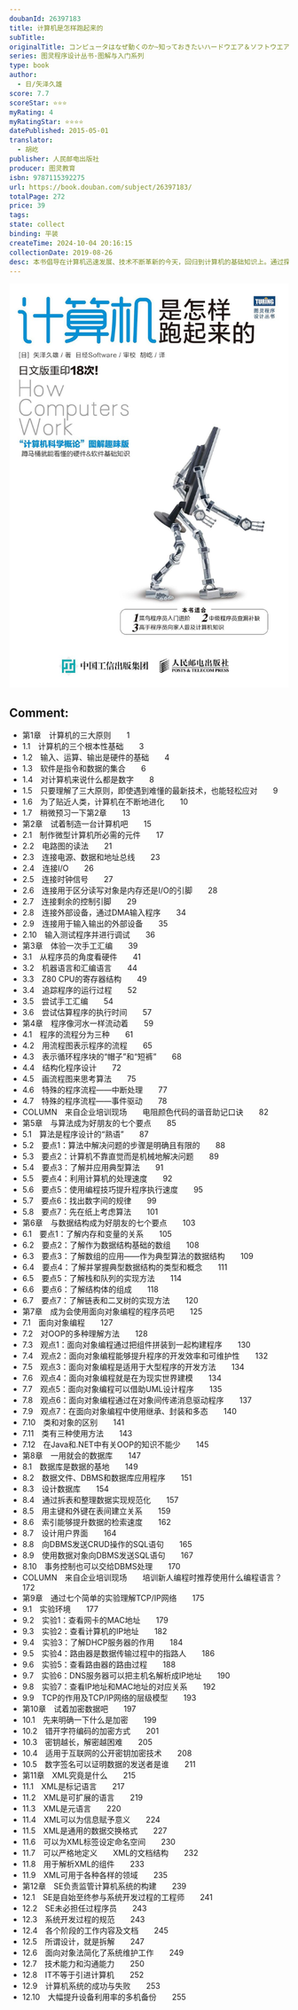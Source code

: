 ```yaml
---
doubanId: 26397183
title: 计算机是怎样跑起来的
subTitle: 
originalTitle: コンピュータはなぜ動くのか~知っておきたいハードウエア＆ソフトウエアの基礎知識~
series: 图灵程序设计丛书·图解与入门系列
type: book
author: 
  - 日/矢泽久雄
score: 7.7
scoreStar: ⭐⭐⭐
myRating: 4
myRatingStar: ⭐⭐⭐⭐
datePublished: 2015-05-01
translator: 
  - 胡屹
publisher: 人民邮电出版社
producer: 图灵教育
isbn: 9787115392275
url: https://book.douban.com/subject/26397183/
totalPage: 272
price: 39
tags: 
state: collect
binding: 平装
createTime: 2024-10-04 20:16:15
collectionDate: 2019-08-26
desc: 本书倡导在计算机迅速发展、技术不断革新的今天，回归到计算机的基础知识上。通过探究计算机的本质，提升工程师对计算机的兴趣，在面对复杂的最新技术时，能够迅速掌握其要点并灵活运用。本书以图配文，以计算机的三大原则为开端、相继介绍了计算机的结构、手工汇编、程序流程、算法、数据结构、面向对象编程、数据库、TCP/IP 网络、数据加密、XML、计算机系统开发以及SE 的相关知识。图文并茂，通俗易懂，非常适合计算机爱好者和相关从业人员阅读。作者简介：矢泽久雄YAZAWA股份有限公司董事长兼总经理。GrapeCity信息技术集团顾问。电脑作家之友会会长。曾在某大型电子公司从事过电脑生产，在Software House做过程序员，现主要从事软件开发工作。工作之余笔耕不辍，从电路到编程语言均有涉及。代表作有《程序是怎样跑起来的》《使用C语言学习程序设计的基础》《征服C++类和继承》等。自称软件艺人。译者简介：胡屹多年从事Web开发工作。热爱编程，关注设计模式，致力于提升软件开发的质量。曾获得SCJP和PHP ZCE证书。
---
```


![image](99.Attachments/Files/s33849893.jpg)

Comment: 
---



  - 第1章　计算机的三大原则　　1
  - 1.1　计算机的三个根本性基础　　3
  - 1.2　输入、运算、输出是硬件的基础　　4
  - 1.3　软件是指令和数据的集合　　6
  - 1.4　对计算机来说什么都是数字　　8
  - 1.5　只要理解了三大原则，即使遇到难懂的最新技术，也能轻松应对　　9
  - 1.6　为了贴近人类，计算机在不断地进化　　10
  - 1.7　稍微预习一下第2章　　13
  - 第2章　试着制造一台计算机吧　　15
  - 2.1　制作微型计算机所必需的元件　　17
  - 2.2　电路图的读法　　21
  - 2.3　连接电源、数据和地址总线　　23
  - 2.4　连接I/O　　26
  - 2.5　连接时钟信号　　27
  - 2.6　连接用于区分读写对象是内存还是I/O的引脚　　28
  - 2.7　连接剩余的控制引脚　　29
  - 2.8　连接外部设备，通过DMA输入程序　　34
  - 2.9　连接用于输入输出的外部设备　　35
  - 2.10　输入测试程序并进行调试　　36
  - 第3章　体验一次手工汇编　　39
  - 3.1　从程序员的角度看硬件　　41
  - 3.2　机器语言和汇编语言　　44
  - 3.3　Z80 CPU的寄存器结构　　49
  - 3.4　追踪程序的运行过程　　52
  - 3.5　尝试手工汇编　　54
  - 3.6　尝试估算程序的执行时间　　57
  - 第4章　程序像河水一样流动着　　59
  - 4.1　程序的流程分为三种　　61
  - 4.2　用流程图表示程序的流程　　65
  - 4.3　表示循环程序块的“帽子”和“短裤”　　68
  - 4.4　结构化程序设计　　72
  - 4.5　画流程图来思考算法　　75
  - 4.6　特殊的程序流程——中断处理　　77
  - 4.7　特殊的程序流程——事件驱动　　78
  - COLUMN　来自企业培训现场　　电阻颜色代码的谐音助记口诀　　82
  - 第5章　与算法成为好朋友的七个要点　　85
  - 5.1　算法是程序设计的“熟语”　　87
  - 5.2　要点1：算法中解决问题的步骤是明确且有限的　　88
  - 5.3　要点2：计算机不靠直觉而是机械地解决问题　　89
  - 5.4　要点3：了解并应用典型算法　　91
  - 5.5　要点4：利用计算机的处理速度　　92
  - 5.6　要点5：使用编程技巧提升程序执行速度　　95
  - 5.7　要点6：找出数字间的规律　　99
  - 5.8　要点7：先在纸上考虑算法　　101
  - 第6章　与数据结构成为好朋友的七个要点　　103
  - 6.1　要点1：了解内存和变量的关系　　105
  - 6.2　要点2：了解作为数据结构基础的数组　　108
  - 6.3　要点3：了解数组的应用——作为典型算法的数据结构　　109
  - 6.4　要点4：了解并掌握典型数据结构的类型和概念　　111
  - 6.5　要点5：了解栈和队列的实现方法　　114
  - 6.6　要点6：了解结构体的组成　　118
  - 6.7　要点7：了解链表和二叉树的实现方法　　120
  - 第7章　成为会使用面向对象编程的程序员吧　　125
  - 7.1　面向对象编程　　127
  - 7.2　对OOP的多种理解方法　　128
  - 7.3　观点1：面向对象编程通过把组件拼装到一起构建程序　　130
  - 7.4　观点2：面向对象编程能够提升程序的开发效率和可维护性　　132
  - 7.5　观点3：面向对象编程是适用于大型程序的开发方法　　134
  - 7.6　观点4：面向对象编程就是在为现实世界建模　　134
  - 7.7　观点5：面向对象编程可以借助UML设计程序　　135
  - 7.8　观点6：面向对象编程通过在对象间传递消息驱动程序　　137
  - 7.9　观点7：在面向对象编程中使用继承、封装和多态　　140
  - 7.10　类和对象的区别　　141
  - 7.11　类有三种使用方法　　143
  - 7.12　在Java和.NET中有关OOP的知识不能少　　145
  - 第8章　一用就会的数据库　　147
  - 8.1　数据库是数据的基地　　149
  - 8.2　数据文件、DBMS和数据库应用程序　　151
  - 8.3　设计数据库　　154
  - 8.4　通过拆表和整理数据实现规范化　　157
  - 8.5　用主键和外键在表间建立关系　　159
  - 8.6　索引能够提升数据的检索速度　　162
  - 8.7　设计用户界面　　164
  - 8.8　向DBMS发送CRUD操作的SQL语句　　165
  - 8.9　使用数据对象向DBMS发送SQL语句　　167
  - 8.10　事务控制也可以交给DBMS处理　　170
  - COLUMN　来自企业培训现场　　培训新人编程时推荐使用什么编程语言？　　172
  - 第9章　通过七个简单的实验理解TCP/IP网络　　175
  - 9.1　实验环境　　177
  - 9.2　实验1：查看网卡的MAC地址　　179
  - 9.3　实验2：查看计算机的IP地址　　182
  - 9.4　实验3：了解DHCP服务器的作用　　184
  - 9.5　实验4：路由器是数据传输过程中的指路人　　186
  - 9.6　实验5：查看路由器的路由过程　　188
  - 9.7　实验6：DNS服务器可以把主机名解析成IP地址　　190
  - 9.8　实验7：查看IP地址和MAC地址的对应关系　　192
  - 9.9　TCP的作用及TCP/IP网络的层级模型　　193
  - 第10章　试着加密数据吧　　197
  - 10.1　先来明确一下什么是加密　　199
  - 10.2　错开字符编码的加密方式　　201
  - 10.3　密钥越长，解密越困难　　205
  - 10.4　适用于互联网的公开密钥加密技术　　208
  - 10.5　数字签名可以证明数据的发送者是谁　　211
  - 第11章　XML究竟是什么　　215
  - 11.1　XML是标记语言　　217
  - 11.2　XML是可扩展的语言　　219
  - 11.3　XML是元语言　　220
  - 11.4　XML可以为信息赋予意义　　224
  - 11.5　XML是通用的数据交换格式　　227
  - 11.6　可以为XML标签设定命名空间　　230
  - 11.7　可以严格地定义　　XML的文档结构　　232
  - 11.8　用于解析XML的组件　　233
  - 11.9　XML可用于各种各样的领域　　235
  - 第12章　SE负责监管计算机系统的构建　　239
  - 12.1　SE是自始至终参与系统开发过程的工程师　　241
  - 12.2　SE未必担任过程序员　　243
  - 12.3　系统开发过程的规范　　243
  - 12.4　各个阶段的工作内容及文档　　245
  - 12.5　所谓设计，就是拆解　　247
  - 12.6　面向对象法简化了系统维护工作　　249
  - 12.7　技术能力和沟通能力　　250
  - 12.8　IT不等于引进计算机　　252
  - 12.9　计算机系统的成功与失败　　253
  - 12.10　大幅提升设备利用率的多机备份　　255
